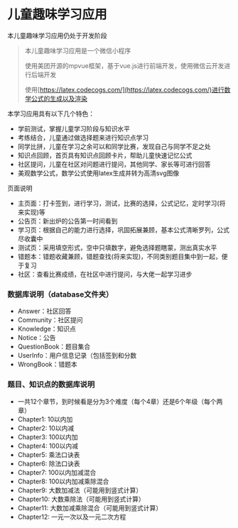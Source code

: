 # 儿童趣味学习应用

本儿童趣味学习应用仍处于开发阶段

> 本儿童趣味学习应用是一个微信小程序
> 
> 使用美团开源的mpvue框架，基于vue.js进行前端开发，使用微信云开发进行后端开发
> 
> 使用[https://latex.codecogs.com/](https://latex.codecogs.com/)进行数学公式的生成以及渲染

本学习应用具有以下几个特色：
- 学前测试，掌握儿童学习阶段与知识水平
- 考练结合，儿童通过做选择题来进行知识点学习
- 同学比拼，儿童在学习之余可以和同学比赛，发现自己与同学不足之处
- 知识点回顾，首页具有知识点回顾卡片，帮助儿童快速记忆公式
- 社区提问，儿童在社区对问题进行提问，其他同学、家长等可进行回答
- 美观数学公式，数学公式使用latex生成并转为高清svg图像

页面说明
- 主页面：打卡签到，进行学习，测试，比赛的选择，公式记忆，定时学习(将来实现)等
- 公告页：新出炉的公告第一时间看到
- 学习页：根据自己的能力进行选择，巩固拓展兼顾，基本公式清晰罗列，公式尽收囊中
- 测试页：采用填空形式，空中只填数字，避免选择题瞎蒙，测出真实水平
- 错题本：错题收藏兼顾，错题查找(将来实现)，不同类别题目集中到一起，便于复习
- 社区：查看比赛成绩，在社区中进行提问，与大佬一起学习进步

### 数据库说明（database文件夹）
* Answer：社区回答
* Community：社区提问
* Knowledge：知识点
* Notice：公告
* QuestionBook：题目集合
* UserInfo：用户信息记录（包括签到和分数
* WrongBook：错题本

### 题目、知识点的数据库说明
* 一共12个章节，到时候看是分为3个难度（每个4章）还是6个年级（每个两章）
* Chapter1: 10以内加
* Chapter2: 10以内减
* Chapter3: 100以内加
* Chapter4: 100以内减
* Chapter5: 乘法口诀表
* Chapter6: 除法口诀表
* Chapter7: 100以内加减混合
* Chapter8: 100以内加减乘除混合
* Chapter9: 大数加减法（可能用到竖式计算）
* Chapter10: 大数乘除法（可能用到竖式计算）
* Chapter11: 大数加减乘除混合（可能用到竖式计算）
* Chapter12: 一元一次以及一元二次方程

